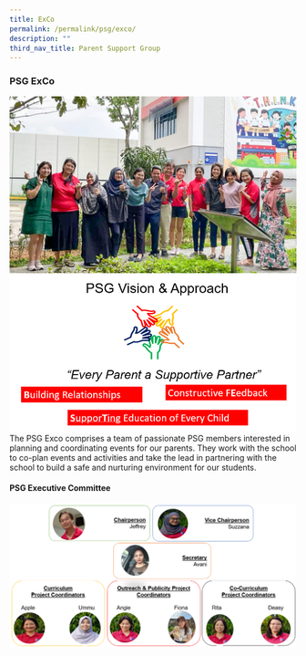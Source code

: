 ```yaml
---
title: ExCo
permalink: /permalink/psg/exco/
description: ""
third_nav_title: Parent Support Group
---
```

### PSG ExCo

![](/images/PSG/psg%20exco%202-3.jpg)
![](/images/PSG/psg%20vision.png)<br>
The PSG Exco comprises a team of passionate PSG members interested in planning and coordinating events for our parents. They work with the school to co-plan events and activities and take the lead in partnering with the school to build a safe and nurturing environment for our students.



#### PSG Executive Committee
![](/images/PSG/screenshot%202023-09-07%20104831.png)